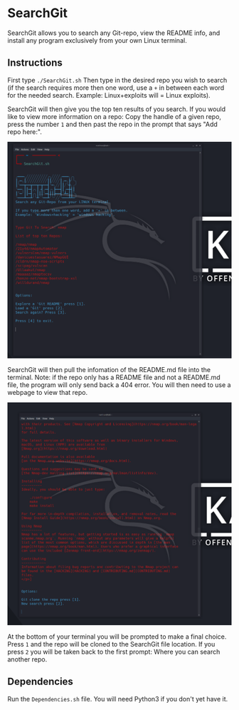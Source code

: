 # SearchGit
SearchGit allows you to search any Git-repo, view the README info, and install any program exclusively from your own Linux terminal.

## Instructions
First type `./SearchGit.sh` Then type in the desired repo you wish to search (if the search requires more then one word, use a `+` in between each word for the needed search. Example: Linux+exploits will = Linux exploits).

SearchGit will then give you the top ten results of you search. If you would like to view more information on a repo: Copy the handle of a given repo, press the number `1` and then past the repo in the prompt that says "Add repo here:".

![Example](SearchGit1.png "Example")

SearchGit will then pull the infomation of the README.md file into the terminal. Note: if the repo only has a README file and not a README.md file, the program will only send back a 404 error. You will then need to use a webpage to view that repo.

![Example](SearchGit2.png "Example")

At the bottom of your terminal you will be prompted to make a final choice. Press `1` and the repo will be cloned to the SearchGit file location. If you press `2` you will be taken back to the first prompt: Where you can search another repo.

## Dependencies
Run the `Dependencies.sh` file. You will need Python3 if you don't yet have it.
